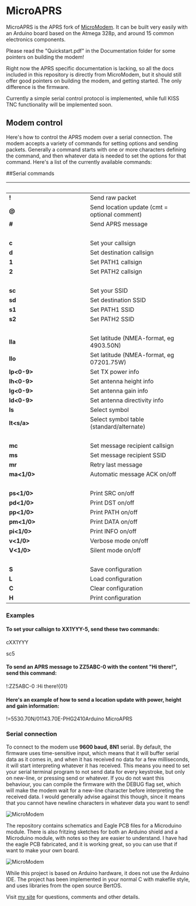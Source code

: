 MicroAPRS
==========

MicroAPRS is the APRS fork of [MicroModem](https://github.com/markqvist/MicroModem). It can be built very easily with an Arduino board based on the Atmega 328p, and around 15 common electronics components.

Please read the "Quickstart.pdf" in the Documentation folder for some pointers on building the modem!

Right now the APRS specific documentation is lacking, so all the docs included in this repository is directly from MicroModem, but it should still offer good pointers on building the modem, and getting started. The only difference is the firmware.

Currently a simple serial control protocol is implemented, while full KISS TNC functionality will be implemented soon.

## Modem control

Here's how to control the APRS modem over a serial connection. The modem accepts a variety of commands for setting options and sending packets. Generally a command starts with one or more characters defining the command, and then whatever data is needed to set the options for that command. Here's a list of the currently available commands:


##Serial commands

&nbsp;&nbsp;&nbsp;&nbsp;&nbsp;&nbsp;&nbsp;&nbsp;&nbsp;&nbsp;&nbsp;&nbsp;&nbsp;&nbsp;&nbsp;&nbsp;&nbsp;&nbsp;&nbsp;&nbsp;&nbsp;&nbsp;&nbsp;&nbsp;&nbsp;&nbsp;&nbsp;&nbsp;&nbsp;&nbsp;&nbsp;&nbsp;&nbsp;&nbsp;&nbsp;&nbsp;&nbsp;&nbsp;&nbsp;&nbsp;&nbsp;&nbsp;&nbsp;&nbsp;&nbsp;&nbsp;&nbsp;&nbsp; | &nbsp;
--- | :---
__!<data>__  | Send raw packet
__@<cmt>__ | Send location update (cmt = optional comment)
__#<msg>__ | Send APRS message
&nbsp; | &nbsp;
__c<call>__ |  Set your callsign
__d<call>__ |  Set destination callsign
__1<call>__ |  Set PATH1 callsign
__2<call>__ |  Set PATH2 callsign
&nbsp; | &nbsp;
__sc<ssid>__ | Set your SSID
__sd<ssid>__ | Set destination SSID
__s1<ssid>__ | Set PATH1 SSID
__s2<ssid>__ | Set PATH2 SSID
&nbsp; | &nbsp;
__lla<LAT>__ | Set latitude (NMEA-format, eg 4903.50N)
__llo<LON>__ | Set latitude (NMEA-format, eg 07201.75W)
__lp<0-9>__  | Set TX power info
__lh<0-9>__  | Set antenna height info
__lg<0-9>__  | Set antenna gain info
__ld<0-9>__  | Set antenna directivity info
__ls<sym>__  | Select symbol
__lt<s/a>__  | Select symbol table (standard/alternate)
&nbsp; | &nbsp;
__mc<call>__ | Set message recipient callsign
__ms<ssid>__ | Set message recipient SSID
__mr<ssid>__ | Retry last message
__ma<1/0>__  | Automatic message ACK on/off
&nbsp; |&nbsp;
__ps<1/0>__  | Print SRC on/off
__pd<1/0>__  | Print DST on/off
__pp<1/0>__  | Print PATH on/off
__pm<1/0>__  | Print DATA on/off
__pi<1/0>__  | Print INFO on/off
__v<1/0>__ | Verbose mode on/off
__V<1/0>__ | Silent mode on/off
&nbsp; | &nbsp;
__S__ | Save configuration
__L__ | Load configuration
__C__ | Clear configuration
__H__ | Print configuration



### Examples

#### To set your callsign to XX1YYY-5, send these two commands:
cXX1YYY

sc5

#### To send an APRS message to ZZ5ABC-0 with the content "Hi there!", send this command:
!:ZZ5ABC-0 :Hi there!{01}

#### Here's an example of how to send a location update with power, height and gain information:
!=5530.70N/01143.70E-PHG2410Arduino MicroAPRS

### Serial connection

To connect to the modem use __9600 baud, 8N1__ serial. By default, the firmware uses time-sensitive input, which means that it will buffer serial data as it comes in, and when it has received no data for a few milliseconds, it will start interpreting whatever it has received. This means you need to set your serial terminal program to not send data for every keystroke, but only on new-line, or pressing send or whatever. If you do not want this behaviour, you can compile the firmware with the DEBUG flag set, which will make the modem wait for a new-line character before interpreting the received data. I would generally advise against this though, since it means that you cannot have newline characters in whatever data you want to send!

![MicroModem](https://raw.githubusercontent.com/markqvist/MicroModem/master/Design/Images/1.jpg)

The repository contains schematics and Eagle PCB files for a Microduino module. There is also fritzing sketches for both an Arduino shield and a Microduino module, with notes so they are easier to understand. I have had the eagle PCB fabricated, and it is working great, so you can use that if want to make your own board.

![MicroModem](https://raw.githubusercontent.com/markqvist/MicroModem/master/Design/Images/PCB-lo.png)

While this project is based on Arduino hardware, it does not use the Arduino IDE. The project has been implemented in your normal C with makefile style, and uses libraries from the open source BertOS.

Visit [my site](http://unsigned.io) for questions, comments and other details.

